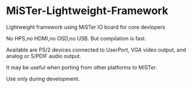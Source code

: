 # MiSTer-Lightweight-Framework
Lightweight framework using MiSTer IO board for core devlopers

No HPS,no HDMI,no OSD,no USB.
But compilation is fast.

Available are PS/2 devices connected to UserPort, VGA video output, and analog or S/PDIF audio output.

It may be useful when porting from other platforms to MiSTer.

Use only during development.
